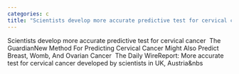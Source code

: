 ```yaml
---
categories: c
title: "Scientists develop more accurate predictive test for cervical cancer  The Guardian"
---
```

Scientists develop more accurate predictive test for cervical cancer&nbsp;&nbsp;The GuardianNew Method For Predicting Cervical Cancer Might Also Predict Breast, Womb, And Ovarian Cancer&nbsp;&nbsp;The Daily WireReport: More accurate test for cervical cancer developed by scientists in UK, Austria&nbs